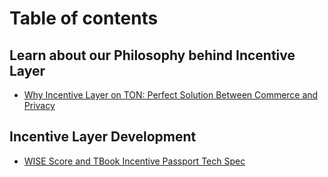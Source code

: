 # Table of contents

## Learn about our Philosophy behind Incentive Layer
- [Why Incentive Layer on TON: Perfect Solution Between Commerce and Privacy](TONINCENTIVELAYER.md)

## Incentive Layer Development
- [WISE Score and TBook Incentive Passport Tech Spec](README.md)
